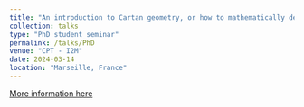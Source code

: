 ```yaml
---
title: "An introduction to Cartan geometry, or how to mathematically describe a hamster rolling a ball on curved space."
collection: talks
type: "PhD student seminar"
permalink: /talks/PhD
venue: "CPT - I2M"
date: 2024-03-14
location: "Marseille, France"
---
```


[More information here](https://www.i2m.univ-amu.fr/events/tba-84/)